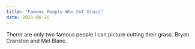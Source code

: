 ```yaml
---
title: "Famous People Who Cut Grass"
date: 2021-06-26
---
```

Therer are only two famous people I can picture cutting their grass. Bryan Cranston and Mel Blanc.
